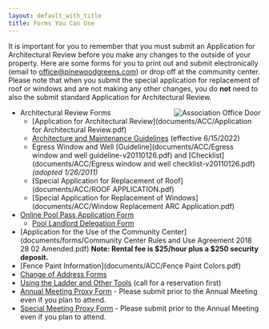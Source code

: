 ```yaml
---
layout: default_with_title
title: Forms You Can Use
---
```


It is important for you to remember that you must submit an Application for Architectural Review before you make any changes to the outside of your property. Here are some forms for you to print out and submit electronically (email to office@pinewoodgreens.com) or drop off at the community center. Please note that when you submit the special application for replacement of roof or windows and are not making any other changes, you do **not** need to also the submit standard Application for Architectural Review.

<img alt="Association Office Door" src="images/office_door.jpg" style="float: right;" />

*   Architectural Review Forms
    *   [Application for Architectural Review](documents/ACC/Application for Architectural Review.pdf)
    *   [Architecture and Maintenance Guidelines](documents/ACC/ArchitectureandMaintenanceGuidelines.pdf) (effective 6/15/2022)
    *   Egress Window and Well [Guideline](documents/ACC/Egress window and well guideline-v20110126.pdf) and [Checklist](documents/ACC/Egress window and well checklist-v20110126.pdf) _(adopted 1/26/2011)_
    *   [Special Application for Replacement of Roof](documents/ACC/ROOF APPLICATION.pdf)
    *   [Special Application for Replacement of Windows](documents/ACC/Window Replacement ARC Application.pdf)
*   [Online Pool Pass Application Form](https://goo.gl/forms/u2keurshhyMWdbYB3)
	*   [Pool Landlord Delegation Form](https://onedrive.live.com/redir?resid=529E6218CA92DA58%218629)
*   [Application for the Use of the Community Center](documents/forms/Community Center Rules and Use Agreement 2018 28 02 Amended.pdf)
     **Note: Rental fee is $25/hour plus a $250 security deposit.**
*   [Fence Paint Information](documents/ACC/Fence Paint Colors.pdf)
*   [Change of Address Forms](documents/forms/Change_of_Address.pdf)
*   [Using the Ladder and Other Tools](documents/forms/Ladder_Tool_Agreement.pdf) (call for a reservation first)
*   [Annual Meeting Proxy Form](documents/forms/2020_Annual_Meeting_Proxy_Form.pdf) - Please submit prior to the Annual Meeting even if you plan to attend.
*   [Special Meeting Proxy Form](documents/forms/Proxy_Maximum_Annual_Assessment2020_2022.pdf) - Please submit prior to the Annual Meeting even if you plan to attend.


